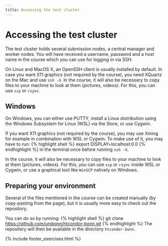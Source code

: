 ```yaml
---
title: Accessing the test cluster
---
```

# Accessing the test cluster

The test cluster holds several submission nodes, a central manager and worker nodes. You will have received a username, password and a host name in the course
which you can use for logging in via SSH. 

On Linux and MacOS X, an OpenSSH client is usually installed by default.
In case you want X11 graphics (not required by the course), you need XQuartz on the Mac and use `ssh -X`.
In the course, it will also be necessary to copy files to your machine to look at them (pictures, videos). For this, you can use `scp` or `rsync`.

## Windows
On Windows, you can either use PUTTY, install a Linux distribution using the Windows Subsystem for Linux (WSL) via the Store,
or use Cygwin. 

If you want X11 graphics (not required by the course), you may use Xming for example in combination with WSL or Cygwin.
To make use of it, you may have to run:
{% highlight shell %}
export DISPLAY=localhost:0.0
{% endhighlight %}
in the terminal once before running `ssh -X`. 

In the course, it will also be necessary to copy files to your machine to look at them (pictures, videos). For this, you can use `scp` or `rsync`
inside WSL or Cygwin, or use a graphical tool like `WinSCP` natively on Windows.

## Preparing your environment
Several of the files mentioned in the course can be created manually (by copy-pasting from the page), but it is usually more easy to check out the repository.

You can do so by running:
{% highlight shell %}
git clone https://github.com/unibonn/htcondor-bonn.git
{% endhighlight %}
The repository will then be available in the directory `htcondor-bonn`.

{% include footer_exercises.html %}
